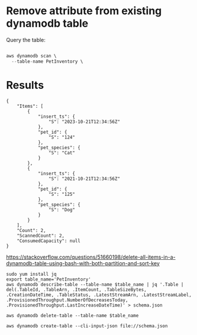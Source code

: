 # Remove attribute from existing dynamodb table




Query the table:
```javascript

aws dynamodb scan \
  --table-name PetInventory \
```

# Results
```
{
    "Items": [
        {
            "insert_ts": {
                "S": "2023-10-21T12:34:56Z"
            },
            "pet_id": {
                "S": "124"
            },
            "pet_species": {
                "S": "Cat"
            }
        },
        {
            "insert_ts": {
                "S": "2021-10-21T12:34:56Z"
            },
            "pet_id": {
                "S": "125"
            },
            "pet_species": {
                "S": "Dog"
            }
        }
    ],
    "Count": 2,
    "ScannedCount": 2,
    "ConsumedCapacity": null
}
```


https://stackoverflow.com/questions/51660198/delete-all-items-in-a-dynamodb-table-using-bash-with-both-partition-and-sort-key

```
sudo yum install jq
export table_name='PetInventory'
aws dynamodb describe-table --table-name $table_name | jq '.Table | del(.TableId, .TableArn, .ItemCount, .TableSizeBytes, .CreationDateTime, .TableStatus, .LatestStreamArn, .LatestStreamLabel, .ProvisionedThroughput.NumberOfDecreasesToday, .ProvisionedThroughput.LastIncreaseDateTime)' > schema.json

aws dynamodb delete-table --table-name $table_name

aws dynamodb create-table --cli-input-json file://schema.json
```
